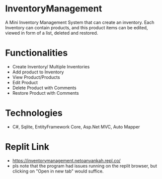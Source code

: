 # InventoryManagement
 A Mini Inventory Management System that can create an inventory. 
 Each Inventory can contain products, and this product items can be edited, viewed in form of a list, deleted and restored.

# Functionalities
* Create Inventory/ Multiple Inventories
* Add product to Inventory
* View Product/Products
* Edit Product
* Delete Product with Comments
* Restore Product with Comments

# Technologies
* C#, Sqlite, EntityFramework Core, Asp.Net MVC, Auto Mapper 

# Replit Link
* https://inventorymanagement.netoanyankah.repl.co/
* pls note that the program had issues running on the replit browser, but clicking on "Open in new tab" would suffice.
